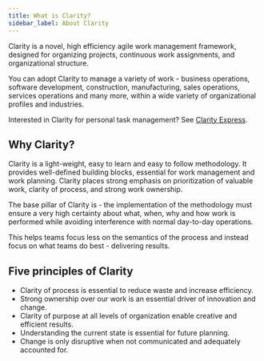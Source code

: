 ```yaml
---
title: What is Clarity?
sidebar_label: About Clarity
---
```


Clarity is a novel, high efficiency agile work management framework, designed for organizing projects, continuous work
assignments, and organizational structure.

You can adopt Clarity to manage a variety of work - business operations, software development, construction,
manufacturing, sales operations, services operations and many more, within a wide variety of organizational profiles and
industries.

Interested in Clarity for personal task management? See [Clarity Express](express.md).

## Why Clarity?

Clarity is a light-weight, easy to learn and easy to follow methodology. It provides well-defined building blocks,
essential for work management and work planning. Clarity places strong emphasis on prioritization of valuable work,
clarity of process, and strong work ownership.

The base pillar of Clarity is - the implementation of the methodology must ensure a very high certainty about what,
when, why and how work is performed while avoiding interference with normal day-to-day operations.

This helps teams focus less on the semantics of the process and instead focus on what teams do best - delivering
results.

## Five principles of Clarity

- Clarity of process is essential to reduce waste and increase efficiency.
- Strong ownership over our work is an essential driver of innovation and change.
- Clarity of purpose at all levels of organization enable creative and efficient results.
- Understanding the current state is essential for future planning.
- Change is only disruptive when not communicated and adequately accounted for.
